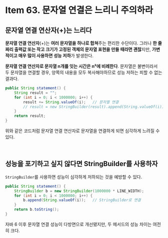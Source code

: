 # Item 63. 문자열 연결은 느리니 주의하라

## 문자열 연결 연산자(+)는 느리다

**문자열 연결 연산자**(+)는 **여러 문자열을 하나로 합쳐**주는 편리한 수단이다. 그러나 **한 줄짜리 출력값 또는 작고 크기가 고정된 객체의 문자열 표현을 만들 때라면 괜찮**지만, **가변적이고 매우 많이 사용하면 성능 저하**가 발생한다.

**문자열 연결 연산자로 문자열 n개를 잇는 시간은 n²에 비례한다**. 문자열은 불변이라서 두 문자열을 연결할 경우, 양쪽의 내용을 모두 복사해야하므로 성능 저하는 피할 수 없는 결과다.

``` java
public String statement() {
    String result = "";
    for (int i = 0; i < 1000000; i++) {
        result += String.valueOf(i);   // 문자열 연결
        // result = new StringBuilder(result).append(String.valueOf(i)).toString() 과 동일
    }
    return result;
}
```

위와 같은 코드처럼 문자열 연결 연산자로 문자열을 연결하게 되면 심각하게 느려질 수 있다.

<br>

## 성능을 포기하고 싶지 않다면 StringBuilder를 사용하자

`StringBuilder`를 사용하면 성능이 심각하게 저하되는 것을 예방할 수 있다.

``` java
public String statement() {
    StringBuilder b = new StringBuilder(1000000 * LINE_WIDTH);
    for (int i = 0; i < 1000000; i++) {
        b.append(String.valueOf(i));   // StringBuilder로 연결
    }
    return b.toString();
}
```

자바 6 이후 문자열 연결 성능이 다방면으로 개선됐지만, 두 메서드의 성능 차이는 여전히 크다.
